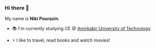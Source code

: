 ### Hi there 👋

My name is **Niki Pourazin**. 

- 📚 I'm currently studying CE @ [Amirkabir University of Technology](http://aut.ac.ir)

- ⚡ I like to travel, read books and watch movies!

<!--
**npourazin/npourazin** is a ✨ _special_ ✨ repository because its `README.md` (this file) appears on your GitHub profile.

Here are some ideas to get you started:

- 🔭 I’m currently working on ...
- 🌱 I’m currently learning ...
- 👯 I’m looking to collaborate on ...
- 🤔 I’m looking for help with ...
- 💬 Ask me about ...
- 📫 How to reach me: ...
- 😄 Pronouns: ...
- ⚡ Fun fact: ...
-->

